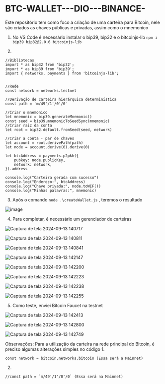 # BTC-WALLET---DIO---BINANCE-

Este repositório tem como foco a criação de uma carteira para Bitcoin, nele são criados as chaves públicas e privadas, assim como o mnemonico

1. No VS Code é necessário instalar o bip39, bip32 e o bitcoinjs-lib
   ``` npm i bip39 bip32@2.0.6 bitcoinjs-lib ```

2. 

```
//Bibliotecas
import * as bip32 from 'bip32';
import * as bip39 from 'bip39';
import { networks, payments } from 'bitcoinjs-lib';


//Rede
const network = networks.testnet

//Derivação de carteira hierárquica determinística
const path = `m/49'/1'/0'/0`

//Criar o mnemonico
let mnemonic = bip39.generateMnemonic()
const seed = bip39.mnemonicToSeedSync(mnemonic)
//Criar raiz da conta
let root = bip32.default.fromSeed(seed, network)

//Criar a conta - par de chaves
let account = root.derivePath(path)
let node = account.derive(0).derive(0)

let btcAddress = payments.p2pkh({
    pubkey: node.publicKey,
    network: network,
}).address 

console.log("Carteira gerada com sucesso")
console.log("Endereço:", btcAddress)
console.log("Chave privada:", node.toWIF())
console.log("Minhas palavras:", mnemonic)
```

3. Após o comando ``` node .\createWallet.js ``` , teremos o resultado

![image](https://github.com/user-attachments/assets/c6d2ae66-0aec-4df2-bff8-53d13d41adf5)



4. Para completar, é necessário um gerenciador de carteiras
   
![Captura de tela 2024-09-13 140717](https://github.com/user-attachments/assets/a808f733-358e-4504-bcbb-2c41ed688121)

![Captura de tela 2024-09-13 140811](https://github.com/user-attachments/assets/7b09baf5-edfd-439c-8bf6-1a3d9eb712c1)

![Captura de tela 2024-09-13 140841](https://github.com/user-attachments/assets/0e18973b-50ad-4866-b018-64d057643b87)

![Captura de tela 2024-09-13 142147](https://github.com/user-attachments/assets/24324a64-65dc-4409-9dab-5112e547dcdd)

![Captura de tela 2024-09-13 142200](https://github.com/user-attachments/assets/dda37b8c-38b8-466a-a01e-c0fbfb708100)

![Captura de tela 2024-09-13 142223](https://github.com/user-attachments/assets/f6775eab-6b96-4bf2-b447-d437c44736b3)

![Captura de tela 2024-09-13 142238](https://github.com/user-attachments/assets/be1e3c56-4d86-4dd2-b00b-748b4bd6dbd8)

![Captura de tela 2024-09-13 142255](https://github.com/user-attachments/assets/a11427bc-cfaf-45e0-9978-ab9f439b5a3a)

5. Como teste, enviei Bitcoin Faucet na testnet
   
![Captura de tela 2024-09-13 142413](https://github.com/user-attachments/assets/3ce9419a-f70e-46b3-9bda-c3e5f4ee7617)

![Captura de tela 2024-09-13 142800](https://github.com/user-attachments/assets/4c884f03-28f0-4ea1-88cc-7462520bb2d3)

![Captura de tela 2024-09-13 142749](https://github.com/user-attachments/assets/3982b5e2-b8db-4d42-b21b-458f54c85689)


Observações:
Para a utilização da carteira na rede principal do Bitcoin, é preciso algumas alterações simples no código
1. 
```
const network = bitcoin.networks.bitcoin (Essa será a Mainnet)
```

2.
```
//const path = `m/49'/1'/0'/0` (Essa será na Mainnet)
```
